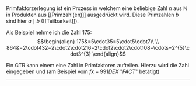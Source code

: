 Primfaktorzerlegung ist ein Prozess in welchem eine beliebige Zahl $n$ aus $\mathbb{N}$ in Produkten aus [[Primzahl(en)]] ausgedrückt wird. Diese Primzahlen $b$ sind hier $a\mid b$
([[Teilbarkeit]]).

Als Beispiel nehme ich die Zahl $175$:
$$\begin{align}
	175&=5\cdot35=5\cdot5\cdot7\\ \\
	864&=2\cdot432=2\cdot2\cdot216=2\cdot2\cdot2\cdot108=\cdots=2^{5}\cdot3^{3}
\end{align}$$

Ein GTR kann einem eine Zahl in Primfaktoren aufteilen. Hierzu wird die Zahl eingegeben und (am Beispiel vom $fx-991DEX$ "*FACT*" betätigt)

---